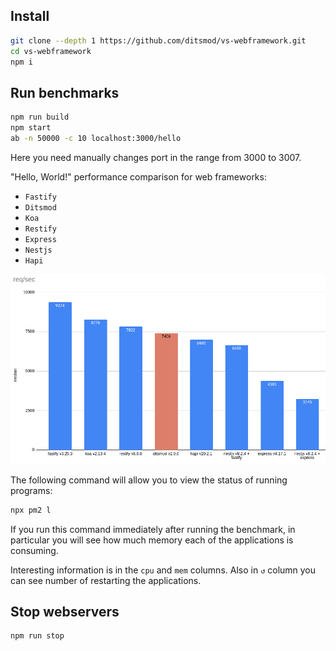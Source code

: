 ## Install

```bash
git clone --depth 1 https://github.com/ditsmod/vs-webframework.git
cd vs-webframework
npm i
```

## Run benchmarks

```bash
npm run build
npm start
ab -n 50000 -c 10 localhost:3000/hello
```

Here you need manually changes port in the range from 3000 to 3007.

"Hello, World!" performance comparison for web frameworks:

- `Fastify`
- `Ditsmod`
- `Koa`
- `Restify`
- `Express`
- `Nestjs`
- `Hapi`

![req-per-sec-frameworks.png](req-per-sec-frameworks.png)

The following command will allow you to view the status of running programs:

```bash
npx pm2 l
```

If you run this command immediately after running the benchmark, in particular you will see how much memory each of the applications is consuming.

Interesting information is in the `cpu` and `mem` columns. Also in `↺` column you can see number of restarting the applications.

## Stop webservers

```bash
npm run stop
```